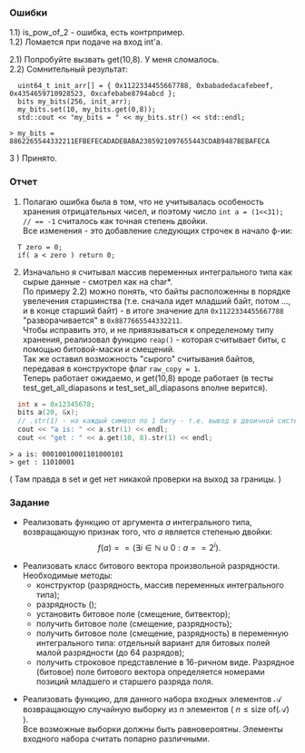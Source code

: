 ### Ошибки
1.1) is_pow_of_2 - ошибка, есть контрпример. \
1.2) Ломается при подаче на вход int'a. 

2.1) Попробуйте вызвать get(10,8). У меня сломалось. \
2.2) Сомнительный результат:   
```
  uint64_t init_arr[] = { 0x1122334455667788, 0xbabadedacafebeef, 0x4354659710928523, 0xcafebabe8794abcd };
  bits my_bits(256, init_arr);
  my_bits.set(10, my_bits.get(0,8));
  std::cout << "my_bits = " << my_bits.str() << std::endl;
```

```
> my_bits = 8862265544332211EFBEFECADADEBABA2385921097655443CDAB9487BEBAFECA
```

3 ) Принято.


### Отчет

1) Полагаю ошибка была в том, что не учитывалась особеность хранения отрицательных чисел, и поэтому число `int a = (1<<31); // == -1` считалось как точная степень двойки. \
Все изменения - это добавление следующих строчек в начало ф-ии:
```
  T zero = 0;
  if( a < zero ) return 0;
```

2) Изначально я считывал массив переменных интегрального типа как сырые данные - смотрел как на char*. \
По примеру 2.2) можно понять, что байты расположенны в порядке увелечения старшинства (т.е. сначала идет младший байт, потом ..., и в конце старший байт) - в итоге значение для `0x1122334455667788` "разворачивается" в `0x8877665544332211`. \
Чтобы исправить это, и не привязываться к определеному типу хранения, реализовал функцию `reap()` - которая считывает биты, с помощью битовой-маски и смещений. \
Так же оставил возможность "сырого" считывания байтов, передавая в конструкторе флаг `raw_copy = 1`. \
Теперь работает ожидаемо, и get(10,8) вроде работает (в тесты test_get_all_diapasons и test_set_all_diapasons вполне верится).
```c++
  int x = 0x12345678;
  bits a(20, &x);
  // .str(1) - на каждый символ по 1 биту - т.е. вывод в двоичной системе
  cout << "a is: " << a.str(1) << endl; 
  cout << "get : " << a.get(10, 8).str(1) << endl;
```
```
> a is: 00010010001101000101
> get : 11010001
```
( Там правда в set и get нет никакой проверки на выход за границы. )


### Задание

* Реализовать функцию от аргумента $a$ интегрального типа, возвращающую
признак того, что $a$ является степенью двойки: 
$$f (a) == (\exists i \in \mathbb{N} \cup {0} : a == 2^i).$$

$\text{ }$

* Реализовать класс битового вектора произвольной разрядности. \
Необходимые методы:
   - конструктор (разрядность, массив переменных интегрального типа);
   - разрядность ();
   - установить битовое поле (смещение, битвектор);
   - получить битовое поле (смещение, разрядность);
   - получить битовое поле (смещение, разрядность) в переменную
интегрального типа: отдельный вариант для битовых полей малой
разрядности (до 64 разрядов);
   - получить строковое представление в 16-ричном виде.
  Разрядное (битовое) поле битового вектора определяется номерами
позиций младшего и старшего разряда поля.

$\text{ }$

* Реализовать функцию, для данного набора входных элементов $\mathcal{A}$ 
возвращающую случайную выборку из $n$ элементов ( $n \le \text{size of} (\mathcal{A})$ ). \
Все возможные выборки должны быть равновероятны. 
Элементы входного набора считать попарно различными.